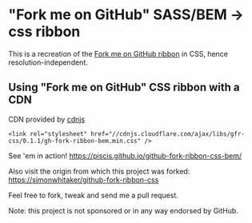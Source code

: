 # "Fork me on GitHub" SASS/BEM -> css ribbon

This is a recreation of the [Fork me on GitHub ribbon](https://github.com/blog/273-github-ribbons)
in CSS, hence resolution-independent.

## Using "Fork me on GitHub" CSS ribbon with a CDN

CDN provided by [cdnjs](https://cdnjs.com/libraries/gfr-css)
```
<link rel="stylesheet" href="//cdnjs.cloudflare.com/ajax/libs/gfr-css/0.1.1/gh-fork-ribbon-bem.min.css" />
```

See 'em in action! <https://piscis.github.io/github-fork-ribbon-css-bem/>

Also visit the origin from which this project was forked: <https://simonwhitaker/github-fork-ribbon-css> 

Feel free to fork, tweak and send me a pull request.

Note: this project is not sponsored or in any way endorsed by GitHub.
